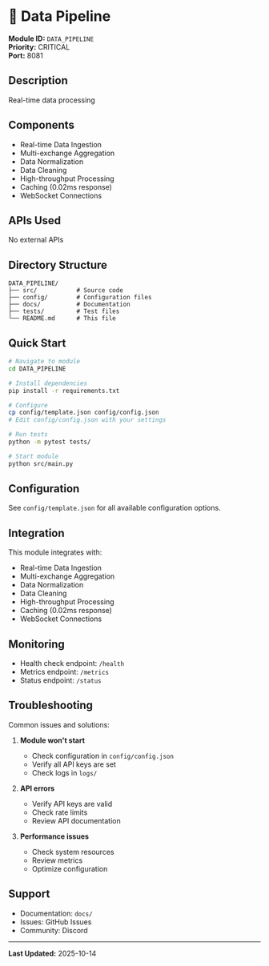# 🔄 Data Pipeline

**Module ID:** `DATA_PIPELINE`  
**Priority:** CRITICAL  
**Port:** 8081

## Description

Real-time data processing

## Components

- Real-time Data Ingestion
- Multi-exchange Aggregation
- Data Normalization
- Data Cleaning
- High-throughput Processing
- Caching (0.02ms response)
- WebSocket Connections

## APIs Used

No external APIs

## Directory Structure

```
DATA_PIPELINE/
├── src/           # Source code
├── config/        # Configuration files
├── docs/          # Documentation
├── tests/         # Test files
└── README.md      # This file
```

## Quick Start

```bash
# Navigate to module
cd DATA_PIPELINE

# Install dependencies
pip install -r requirements.txt

# Configure
cp config/template.json config/config.json
# Edit config/config.json with your settings

# Run tests
python -m pytest tests/

# Start module
python src/main.py
```

## Configuration

See `config/template.json` for all available configuration options.

## Integration

This module integrates with:
- Real-time Data Ingestion
- Multi-exchange Aggregation
- Data Normalization
- Data Cleaning
- High-throughput Processing
- Caching (0.02ms response)
- WebSocket Connections

## Monitoring

- Health check endpoint: `/health`
- Metrics endpoint: `/metrics`
- Status endpoint: `/status`

## Troubleshooting

Common issues and solutions:

1. **Module won't start**
   - Check configuration in `config/config.json`
   - Verify all API keys are set
   - Check logs in `logs/`

2. **API errors**
   - Verify API keys are valid
   - Check rate limits
   - Review API documentation

3. **Performance issues**
   - Check system resources
   - Review metrics
   - Optimize configuration

## Support

- Documentation: `docs/`
- Issues: GitHub Issues
- Community: Discord

---

**Last Updated:** 2025-10-14
